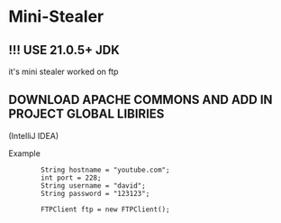 # Mini-Stealer

## !!! USE 21.0.5+ JDK

it's mini stealer worked on ftp

## DOWNLOAD APACHE COMMONS AND ADD IN PROJECT GLOBAL LIBIRIES
(IntelliJ IDEA)

Example

```
        String hostname = "youtube.com";
        int port = 228;
        String username = "david";
        String password = "123123";

        FTPClient ftp = new FTPClient();
```
